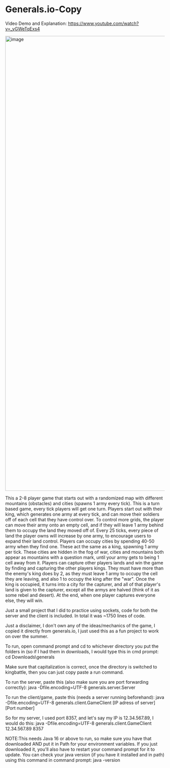 # Generals.io-Copy
Video Demo and Explanation: https://www.youtube.com/watch?v=_yGWeTqExs4

<img width="1434" alt="image" src="https://github.com/smallboar/Generals.io-Copy/assets/56139007/f23c5462-f272-4ce4-85ad-affada411049">

This a 2-8 player game that starts out with a randomized map with different mountains (obstacles) and cities (spawns 1 army every tick). This is a turn based game, every tick players will get
one turn. Players start out with their king, which generates one army at every tick, and can move their soldiers off of each cell that they have control over. To control more grids, the player
can move their army onto an empty cell, and if they will leave 1 army behind them to occupy the land they moved off of. Every 25 ticks, every piece of land the player owns will increase by
one army, to encourage users to expand their land control. Players can occupy cities by spending 40-50 army when they find one. These act the same as a king, spawning 1 army per tick. These
cities are hidden in the fog of war, cities and mountains both appear as mountains with a question mark, until your army gets to being 1 cell away from it. Players can capture other players 
lands and win the game by finding and capturing the other players kings. They must have more than the enemy's king does by 2, as they must leave 1 army to occupy the cell they are leaving, 
and also 1 to occupy the king after the "war". Once the king is occupied, it turns into a city for the capturer, and all of that player's land is given to the capturer, except all the armys
are halved (think of it as some rebel and desert). At the end, when one player captures everyone else, they will win. 



Just a small project that I did to practice using sockets, code for both the server and the client is included. In total it was ~1750 lines of code.

Just a disclaimer, I don't own any of the ideas/mechanics of the game, I copied it directly from generals.io, I just used this as a fun project to work on over the summer.

To run, open command prompt and cd to whichever directory you put the folders in (so if I had them in downloads, I would type this in
cmd prompt: cd Downloads\generals

Make sure that capitalization is correct, once the directory is switched to kingbattle, then you can just copy paste a run command.

To run the server, paste this (also make sure you are port forwarding correctly):
java -Dfile.encoding=UTF-8 generals.server.Server





To run the client/game, paste this (needs a server running beforehand):
java -Dfile.encoding=UTF-8 generals.client.GameClient [IP adress of server] [Port number]

So for my server, I used port 8357, and let's say my IP is 12.34.567.89, I would do this:
java -Dfile.encoding=UTF-8 generals.client.GameClient 12.34.567.89 8357



NOTE:This needs Java 16 or above to run, so make sure you have that downloaded AND put it in Path for your environment variables. If you just downloaded it,
you'll also have to restart your command prompt for it to update. You can check your java version (if you have it installed and in path) using this
command in command prompt:
java -version

